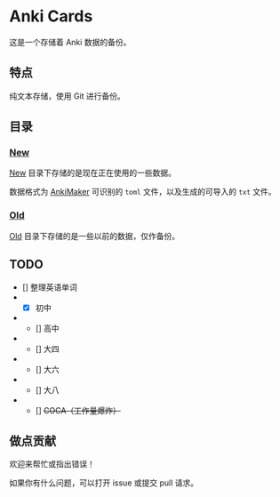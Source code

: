 # Anki Cards

这是一个存储着 Anki 数据的备份。

## 特点

纯文本存储，使用 Git 进行备份。

## 目录

### [New](/New/)

[New](/New/) 目录下存储的是现在正在使用的一些数据。

数据格式为 [AnkiMaker](https://github.com/lalala-233/AnkiMaker) 可识别的 `toml` 文件，以及生成的可导入的 `txt` 文件。

### [Old](/Old/)

[Old](/Old/) 目录下存储的是一些以前的数据，仅作备份。

## TODO

- [] 整理英语单词
- - [x] 初中
- - [] 高中
- - [] 大四
- - [] 大六
- - [] 大八
- - [] ~~COCA（工作量爆炸）~~

## 做点贡献

欢迎来帮忙或指出错误！

如果你有什么问题，可以打开 issue 或提交 pull 请求。

